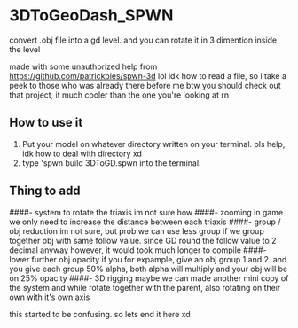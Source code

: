 # 3DToGeoDash_SPWN
convert .obj file into a gd level. and you can rotate it in 3 dimention inside the level

made with some unauthorized help from https://github.com/patrickbies/spwn-3d lol
idk how to read a file, so i take a peek to those who was already there before me
btw you should check out that project, it much cooler than the one you're looking at rn

## How to use it
1. Put your model on whatever directory written on your terminal.
   pls help, idk how to deal with directory xd
3. type 'spwn build 3DToGD.spwn into the terminal.

## Thing to add
####- system to rotate the triaxis
  im not sure how
####- zooming in game
  we only need to increase the distance between each triaxis
####- group / obj reduction
  im not sure, but prob we can use less group if we group together obj with same follow value. since GD round the follow value to 2 decimal anyway
  however, it would took much longer to compile
####- lower further obj opacity
  if you for expample, give an obj group 1 and 2. and you give each group 50% alpha, both alpha will multiply and your obj will be on 25% opacity
####- 3D rigging
  maybe we can made another mini copy of the system and while rotate together with the parent, also rotating on their own with it's own axis

this started to be confusing. so lets end it here xd

